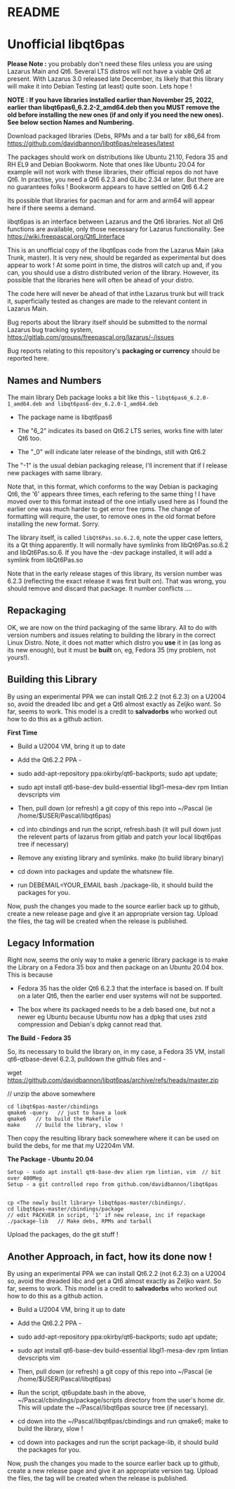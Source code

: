 README
===========



**Unofficial libqt6pas**
========



**Please Note :** you probably don't need these files unless you are using Lazarus Main and Qt6. Several LTS distros will not have a viable Qt6 at present. With Lazarus 3.0 released late December, its likely that this library will make it into Debian Testing (at least) quite soon. Lets hope ! 



**NOTE : If you have libraries installed earlier than November 25, 2022, earlier than libqt6pas6_6.2.2-2_amd64.deb then you MUST remove the old before installing the new ones (if and only if you need the new ones). See below section Names and Numbering.**



Download packaged libraries (Debs, RPMs and a tar ball) for x86_64 from https://github.com/davidbannon/libqt6pas/releases/latest



The packages should work on distributions like Ubuntu 21.10, Fedora 35 and RH EL9 and Debian Bookworm.  Note that ones like Ubuntu 20.04 for example will not work with these libraries, their official repos do not have  Qt6. In practise, you need a Qt6 6.2.3 and GLibc 2.34 or later. But there are no guarantees folks ! Bookworm appears to have settled on Qt6 6.4.2



Its possible that libraries for pacman and for arm and arm64 will appear here if there seems a demand.



libqt6pas is an interface between Lazarus and the Qt6 libraries.  Not all Qt6 functions are available, only those necessary for Lazarus functionality. See https://wiki.freepascal.org/Qt6_Interface



This is an unofficial copy of the libqt6pas code from the Lazarus Main (aka Trunk, master). It is very new, should be regarded as experimental but does appear to work ! At some point in time, the distros will catch up and, if you can, you should use a distro distributed verion of the library. However, its possible that the libraries here will often be ahead of your distro.



The code here will never be ahead of that inthe Lazarus trunk but will track it, superficially tested as changes are made to the relevant content in Lazarus Main.



Bug reports about the library itself should be submitted to the normal Lazarus bug tracking system, https://gitlab.com/groups/freepascal.org/lazarus/-/issues



Bug reports relating to this repository's **packaging or currency** should be reported here.



**Names and Numbers**
--------


The main library Deb package looks a bit like this - `libqt6pas6_6.2.0-1_amd64.deb and libqt6pas6-dev_6.2.0-1_amd64.deb`

   * The package name is   libqt6pas6

   * The "6_2" indicates its based on Qt6.2 LTS series, works fine with later Qt6 too.

   * The "_0" will indicate later release of the bindings, still with Qt6.2

The "-1" is the usual debian packaging release, I'll increment that if I release new packages with same library.



Note that, in this format, which conforms to the way Debian is packaging Qt6, the '6' appears three times, each refering to the same thing ! I have moved over to this format instead of the one intially used here as I found the earlier one was much harder to get error free rpms. The change of formatting will require, the user, to remove ones in the old format before installing the new format. Sorry.



The library itself, is called `libQt6Pas.so.6.2.0`, note the upper case letters, its a Qt thing apparently. It will normally have symlinks from libQt6Pas.so.6.2 and  libQt6Pas.so.6. If you have the -dev package installed, it will add a symlink from libQt6Pas.so



Note that in the early release stages of this library, its version number was 6.2.3 (reflecting the exact release it was first built on). That was wrong, you should remove and discard that package. It number conflicts ....



**Repackaging**
--------
OK, we are now on the third packaging of the same library. All to do with version numbers and issues relating to building the library in the correct Linux Distro. Note, it does not matter which distro you **use** it in (as long as its new enough), but it must be **built** on, eg, Fedora 35 (my problem, not yours!).





**Building this Library**
--------
By using an experimental PPA we can install Qt6.2.2 (not 6.2.3) on a U2004 so, avoid the dreaded libc and get a Qt6 almost exactly as Zeljko want. So far, seems to work. This model is a credit to **salvadorbs** who worked out how to do this as a github action.

**First Time**
* Build a U2004 VM, bring it up to date

* Add the Qt6.2.2 PPA -

* sudo add-apt-repository ppa:okirby/qt6-backports; sudo apt update;

* sudo apt install qt6-base-dev build-essential libgl1-mesa-dev rpm lintian devscripts vim

* Then, pull down (or refresh) a git copy of this repo into ~/Pascal  (ie /home/$USER/Pascal/libqt6pas)

* cd into cbindings and run the script, refresh.bash (it will pull down just the relevent parts of lazarus from gitlab and patch your local libqt6pas tree if necessary)

* Remove any existing library and symlinks. make (to build library binary)

* cd down into packages and update the whatsnew file.

* run DEBEMAIL=YOUR_EMAIL bash ./package-lib, it should build the packages for you.



Now, push the changes you made to the source earlier back up to github, create a new release page and give it an appropriate version tag. Upload the files, the tag will be created when the release is published.





**Legacy Information**
--------
Right now, seems the only way to make a generic library package is to make the Library on a Fedora 35 box and then package on an Ubuntu 20.04 box. This is because

   * Fedora 35 has the older Qt6 6.2.3 that the interface is based on. If built on a later Qt6, then the earlier end user systems will not be supported.

   * The box where its packaged needs to be a deb based one, but not a newer eg Ubuntu because Ubuntu now has a dpkg that uses zstd compression and Debian's dpkg cannot read that.



**The Build  - Fedora 35**

 So, its necessary to build the library on, in my case, a Fedora 35 VM, install qt6-qtbase-devel 6.2.3, pulldown the github files and -



wget https://github.com/davidbannon/libqt6pas/archive/refs/heads/master.zip

// unzip the above somewhere

    cd libqt6pas-master/cbindings
    qmake6 -query   // just to have a look
    qmake6   // to build the Makefile
    make     // build the library, slow !


Then copy the resulting library back somewhere where it can be used on build the debs, for me that my U2204m VM.



**The Package - Ubuntu 20.04**



    Setup - sudo apt install qt6-base-dev alien rpm lintian, vim  // bit over 400Meg
    Setup - a git controlled repo from github.com/davidbannon/libqt6pas


    cp <The newly built library> libqt6pas-master/cbindings/.
    cd libqt6pas-master/cbindings/package
    // edit PACKVER in script, '1' if new release, inc if repackage
    ./package-lib   // Make debs, RPMs and tarball


Upload the packages, do the git stuff !





**Another Approach, in fact, how its done now !**
--------
By using an experimental PPA we can install Qt6.2.2 (not 6.2.3) on a U2004 so, avoid the dreaded libc and get a Qt6 almost exactly as Zeljko want. So far, seems to work. This model is a credit to **salvadorbs** who worked out how to do this as a github action.

* Build a U2004 VM, bring it up to date

* Add the Qt6.2.2 PPA -

* sudo add-apt-repository ppa:okirby/qt6-backports; sudo apt update;

 * sudo apt install qt6-base-dev build-essential libgl1-mesa-dev rpm lintian devscripts vim

* Then, pull down (or refresh) a git copy of this repo into ~/Pascal  (ie /home/$USER/Pascal/libqt6pas)

* Run the script,  qt6update.bash in the above, ~/Pascal/cbindings/package/scripts directory from the user's home dir. This will update the ~/Pascal/libqt6pas source tree (if necessary).

* cd down into the ~/Pascal/libqt6pas/cbindings and run qmake6; make to build the library, slow !

* cd down into packages and run the script package-lib, it should build the packages for you.



Now, push the changes you made to the source earlier back up to github, create a new release page and give it an appropriate version tag. Upload the files, the tag will be created when the release is published.








